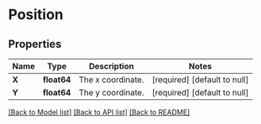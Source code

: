 # Position

## Properties
Name | Type | Description | Notes
------------ | ------------- | ------------- | -------------
**X** | **float64** | The x coordinate. | [required] [default to null]
**Y** | **float64** | The y coordinate. | [required] [default to null]

[[Back to Model list]](../README.md#documentation-for-models) [[Back to API list]](../README.md#documentation-for-api-endpoints) [[Back to README]](../README.md)


